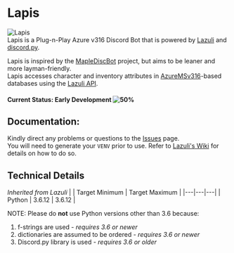 # Lapis
![Lapis](https://i.imgur.com/EqcM95J.png)  
Lapis is a Plug-n-Play Azure v316 Discord Bot that is powered by [Lazuli](https://github.com/TEAM-SPIRIT-Productions/Lazuli) and [discord.py](https://github.com/Rapptz/discord.py).

Lapis is inspired by the [MapleDiscBot](https://github.com/Bratah123/MapleDiscBot) project, but aims to be leaner and more layman-friendly.  
Lapis accesses character and inventory attributes in [AzureMSv316](https://github.com/SoulGirlJP/AzureV316)-based databases using the [Lazuli API](https://team-spirit-productions.github.io/Lazuli/reference/lazuli/).  


#### Current Status: **Early Development**  ![50%](https://progress-bar.dev/50)

## Documentation:
Kindly direct any problems or questions to the [Issues](https://github.com/TEAM-SPIRIT-Productions/Lapis/issues) page.  
You will need to generate your `VENV` prior to use. Refer to [Lazuli's Wiki](https://github.com/TEAM-SPIRIT-Productions/Lazuli/wiki/Technical-Details#step-1-generate-the-virtual-environment) for details on how to do so.  

## Technical Details
*Inherited from Lazuli*
|  | Target Minimum | Target Maximum |
|---|---|---|
| Python | 3.6.12 | 3.6.12 |

NOTE: Please do **not** use Python versions other than 3.6 because:
1. f-strings are used - *requires 3.6 or newer*
2. dictionaries are assumed to be ordered - *requires 3.6 or newer*
3. Discord.py library is used - *requires 3.6 or older*
